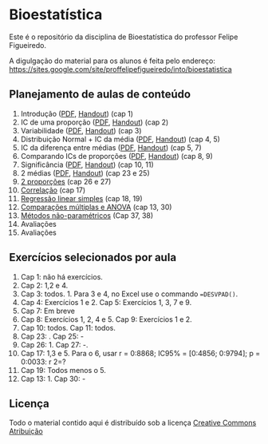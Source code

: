 # Bioestatística

Este é o repositório da disciplina de Bioestatística do professor Felipe Figueiredo.

A digulgação do material para os alunos é feita pelo endereço: https://sites.google.com/site/proffelipefigueiredo/into/bioestatistica

## Planejamento de aulas de conteúdo

1. Introdução ([PDF][Intro-pdf], [Handout][Intro-handout]) (cap 1)
2. IC de uma proporção ([PDF][IC-prop-pdf], [Handout][IC-prop-handout]) (cap 2)
3. Variabilidade ([PDF][Var-pdf], [Handout][Var-handout]) (cap 3)
4. Distribuição Normal + IC da média ([PDF][normal-pdf], [Handout][normal-handout]) (cap 4, 5)
5. IC da diferença entre médias ([PDF][IC-2m-pdf], [Handout][IC-2m-handout]) (cap 5, 7)
6. Comparando ICs de proporções ([PDF][OR-pdf], [Handout][OR-handout]) (cap 8, 9)
7. Significância ([PDF][signif-pdf], [Handout][signif-handout]) (cap 10, 11)
8. 2 médias ([PDF][teste-2m-pdf], [Handout][teste-2m-handout]) (cap 23 e 25)
9. [2 proporções][] (cap 26 e 27)
10. [Correlação][] (cap 17)
11. [Regressão linear simples][] (cap 18, 19)
12. [Comparações múltiplas e ANOVA][] (cap 13, 30)
13. [Métodos não-paramétricos][] (Cap 37, 38)
14. Avaliações
15. Avaliações

[Intro-pdf]: https://github.com/philsf/Bioestatistica/raw/master/Aulas/BE-Intro-cap1.pdf
[Intro-handout]: https://github.com/philsf/Bioestatistica/raw/master/Aulas/BE-Intro-cap1_4em1.pdf
[IC-prop-pdf]: https://github.com/philsf/Bioestatistica/raw/master/Aulas/BE-IC-prop-cap2.pdf
[IC-prop-handout]: https://github.com/philsf/Bioestatistica/raw/master/Aulas/BE-IC-prop-cap2_4em1.pdf
[2 proporções]: https://github.com/philsf/Bioestatistica/raw/master/Aulas/BE-testes-2prop-cap26-27.pdf
[Correlação]: https://github.com/philsf/Bioestatistica/raw/master/Aulas/BE-Correlacao-cap17.pdf
[Regressão linear simples]: https://github.com/philsf/Bioestatistica/raw/master/Aulas/BE-Regressao-cap18-19.pdf
[Comparações múltiplas e ANOVA]: https://github.com/philsf/Bioestatistica/raw/master/Aulas/BE-mult-comp-ANOVA-cap13-30.pdf
[Métodos não-paramétricos]: https://github.com/philsf/Bioestatistica/raw/master/Aulas/BE-Nao_Param-cap37-38.pdf
[Var-pdf]: https://github.com/philsf/Bioestatistica/raw/master/Aulas/BE-Variabilidade-cap3.pdf
[Var-handout]: https://github.com/philsf/Bioestatistica/raw/master/Aulas/BE-Variabilidade-cap3_4em1.pdf
[normal-pdf]: https://github.com/philsf/Bioestatistica/raw/master/Aulas/BE-Normal-IC-cap4-5.pdf
[normal-handout]: https://github.com/philsf/Bioestatistica/raw/master/Aulas/BE-Normal-IC-cap4-5_4em1.pdf
[IC-2m-pdf]: https://github.com/philsf/Bioestatistica/raw/master/Aulas/BE-diferenca-IC-media-cap5-7.pdf
[IC-2m-handout]: https://github.com/philsf/Bioestatistica/raw/master/Aulas/BE-diferenca-IC-media-cap5-7_4em1.pdf
[OR-pdf]: https://github.com/philsf/Bioestatistica/raw/master/Aulas/BE-OR-RR-cap8-9.pdf
[OR-handout]: https://github.com/philsf/Bioestatistica/raw/master/Aulas/BE-OR-RR-cap8-9.pdf
[signif-pdf]: https://github.com/philsf/Bioestatistica/raw/master/Aulas/BE-Significancia_cap10-11.pdf
[signif-handout]: https://github.com/philsf/Bioestatistica/raw/master/Aulas/BE-Significancia_cap10-11_4em1.pdf
[teste-2m-pdf]: https://github.com/philsf/Bioestatistica/raw/master/Aulas/BE-testes-2medias-cap23-25.pdf
[teste-2m-handout]: https://github.com/philsf/Bioestatistica/raw/master/Aulas/BE-testes-2medias-cap23-25_4em1.pdf


## Exercícios selecionados por aula

1. Cap 1: não há exercícios.
2. Cap 2: 1,2 e 4.
3. Cap 3: todos. 1. Para 3 e 4, no Excel use o commando `=DESVPAD()`.
4. Cap 4: Exercícios 1 e 2. Cap 5: Exercícios 1, 3, 7 e 9.
5. Cap 7: Em breve
6. Cap 8: Exercícios 1, 2, 4 e 5. Cap 9: Exercícios 1 e 2.
7. Cap 10: todos. Cap 11: todos.
8. Cap 23: . Cap 25: -
9. Cap 26: 1. Cap 27: -.
10. Cap 17: 1,3 e 5. Para o 6, usar r = 0:8868; IC95% = [0:4856; 0:9794]; p = 0:0033: r 2=?
11. Cap 19: Todos menos o 5.
12. Cap 13: 1. Cap 30: -

## Licença
Todo o material contido aqui é distribuído sob a licença [Creative Commons Atribuição](http://creativecommons.org/licenses/by/4.0/deed.pt_BR)
